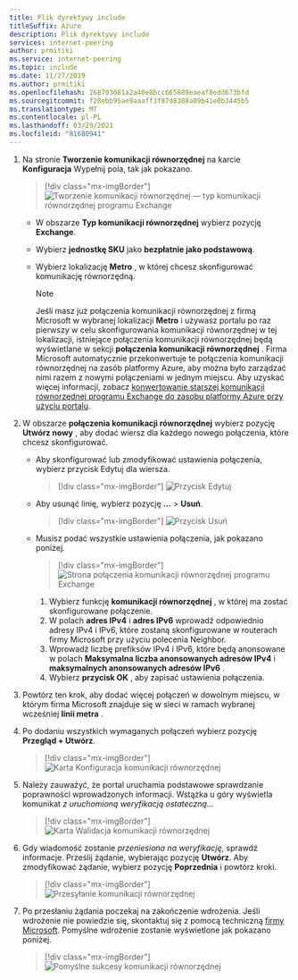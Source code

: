 ```yaml
---
title: Plik dyrektywy include
titleSuffix: Azure
description: Plik dyrektywy include
services: internet-peering
author: prmitiki
ms.service: internet-peering
ms.topic: include
ms.date: 11/27/2019
ms.author: prmitiki
ms.openlocfilehash: 268703081a2a40e8bcc665889eaeaf8edd673bfd
ms.sourcegitcommit: f28ebb95ae9aaaff3f87d8388a09b41e0b3445b5
ms.translationtype: MT
ms.contentlocale: pl-PL
ms.lasthandoff: 03/29/2021
ms.locfileid: "81680941"
---
```

1. Na stronie **Tworzenie komunikacji równorzędnej** na karcie **Konfiguracja** Wypełnij pola, tak jak pokazano.

    > [!div class="mx-imgBorder"]
    > ![Tworzenie komunikacji równorzędnej — typ komunikacji równorzędnej programu Exchange](../media/setup-exchange-conf-tab.png)

    * W obszarze **Typ komunikacji równorzędnej** wybierz pozycję **Exchange**.
    * Wybierz **jednostkę SKU** jako **bezpłatnie jako podstawową**.
    * Wybierz lokalizację **Metro** , w której chcesz skonfigurować komunikację równorzędną.

        > [!NOTE]
        > Jeśli masz już połączenia komunikacji równorzędnej z firmą Microsoft w wybranej lokalizacji **Metro** i używasz portalu po raz pierwszy w celu skonfigurowania komunikacji równorzędnej w tej lokalizacji, istniejące połączenia komunikacji równorzędnej będą wyświetlane w sekcji **połączenia komunikacji równorzędnej** . Firma Microsoft automatycznie przekonwertuje te połączenia komunikacji równorzędnej na zasób platformy Azure, aby można było zarządzać nimi razem z nowymi połączeniami w jednym miejscu. Aby uzyskać więcej informacji, zobacz [konwertowanie starszej komunikacji równorzędnej programu Exchange do zasobu platformy Azure przy użyciu portalu](../howto-legacy-exchange-portal.md).
        >

1. W obszarze **połączenia komunikacji równorzędnej** wybierz pozycję **Utwórz nowy** , aby dodać wiersz dla każdego nowego połączenia, które chcesz skonfigurować.

    * Aby skonfigurować lub zmodyfikować ustawienia połączenia, wybierz przycisk Edytuj dla wiersza.

        > [!div class="mx-imgBorder"]
        > ![Przycisk Edytuj](../media/setup-exchange-conf-tab-edit.png)

    * Aby usunąć linię, wybierz pozycję **...**  >  **Usuń**.

        > [!div class="mx-imgBorder"]
        > ![Przycisk Usuń](../media/setup-exchange-conf-tab-delete.png)

    * Musisz podać wszystkie ustawienia połączenia, jak pokazano poniżej.

         > [!div class="mx-imgBorder"]
         > ![Strona połączenia komunikacji równorzędnej programu Exchange](../media/setup-exchange-conf-tab-connection.png)

        1. Wybierz funkcję **komunikacji równorzędnej** , w której ma zostać skonfigurowane połączenie.
        1. W polach **adres IPv4** i **adres IPv6** wprowadź odpowiednio adresy IPv4 i IPv6, które zostaną skonfigurowane w routerach firmy Microsoft przy użyciu polecenia Neighbor.
        1. Wprowadź liczbę prefiksów IPv4 i IPv6, które będą anonsowane w polach **Maksymalna liczba anonsowanych adresów IPv4** i **maksymalnych anonsowanych adresów IPv6** .
        1. Wybierz **przycisk OK** , aby zapisać ustawienia połączenia.

1. Powtórz ten krok, aby dodać więcej połączeń w dowolnym miejscu, w którym firma Microsoft znajduje się w sieci w ramach wybranej wcześniej **linii metra** .

1. Po dodaniu wszystkich wymaganych połączeń wybierz pozycję **Przegląd + Utwórz**.

    > [!div class="mx-imgBorder"]
    > ![Karta Konfiguracja komunikacji równorzędnej](../media/setup-exchange-conf-tab-final.png)

1. Należy zauważyć, że portal uruchamia podstawowe sprawdzanie poprawności wprowadzonych informacji. Wstążka u góry wyświetla komunikat *z uruchomioną weryfikacją ostateczną...*

    > [!div class="mx-imgBorder"]
    > ![Karta Walidacja komunikacji równorzędnej](../media/setup-direct-review-tab-validation.png)

1. Gdy wiadomość zostanie *przeniesiona na weryfikację*, sprawdź informacje. Prześlij żądanie, wybierając pozycję **Utwórz**. Aby zmodyfikować żądanie, wybierz pozycję **Poprzednia** i powtórz kroki.

    > [!div class="mx-imgBorder"]
    > ![Przesyłanie komunikacji równorzędnej](../media/setup-exchange-review-tab-submit.png)

1. Po przesłaniu żądania poczekaj na zakończenie wdrożenia. Jeśli wdrożenie nie powiedzie się, skontaktuj się z pomocą techniczną [firmy Microsoft](mailto:peering@microsoft.com). Pomyślne wdrożenie zostanie wyświetlone jak pokazano poniżej.

    > [!div class="mx-imgBorder"]
    > ![Pomyślne sukcesy komunikacji równorzędnej](../media/setup-direct-success.png)
